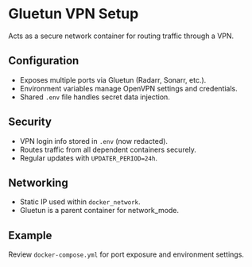 # Gluetun VPN Setup

Acts as a secure network container for routing traffic through a VPN.

## Configuration
- Exposes multiple ports via Gluetun (Radarr, Sonarr, etc.).
- Environment variables manage OpenVPN settings and credentials.
- Shared `.env` file handles secret data injection.

## Security
- VPN login info stored in `.env` (now redacted).
- Routes traffic from all dependent containers securely.
- Regular updates with `UPDATER_PERIOD=24h`.

## Networking
- Static IP used within `docker_network`.
- Gluetun is a parent container for network_mode.

## Example
Review `docker-compose.yml` for port exposure and environment settings.

